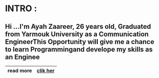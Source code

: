 # INTRO :
## Hi ...I'm Ayah Zaareer, 26 years old, Graduated from Yarmouk University as a Communication EngineerThis Opportunity will give me a chance to learn Programmingand develope my skills as an Enginee



| read more   | [clik her](https://ayahzaareer.github.io/markdown/) |
|-------------|-----------------------------------------------------|

